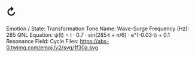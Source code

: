 # ↻

Emotion / State: Transformation
Tone Name: Wave-Surge
Frequency (Hz): 285
QNL Equation: ψ(t) = I · 0.7 · sin(285·t + π/6) · e^(-0.03·t) + 0.1
Resonance Field: Cycle
Files: https://abs-0.twimg.com/emoji/v2/svg/1f30a.svg